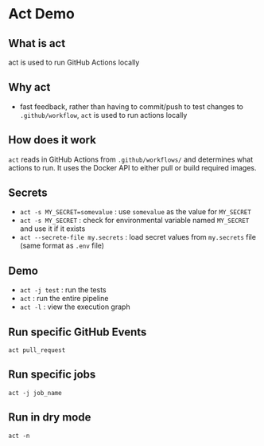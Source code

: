 # Act Demo

## What is act

act is used to run GitHub Actions locally

## Why act

* fast feedback, rather than having to commit/push to test changes to `.github/workflow`, `act` is used to run actions locally

## How does it work

`act` reads in GitHub Actions from `.github/workflows/` and determines what actions to run. It uses the Docker API to either pull or build required images.

## Secrets

* `act -s MY_SECRET=somevalue` : use `somevalue` as the value for `MY_SECRET`
* `act -s MY_SECRET` : check for environmental variable named `MY_SECRET` and use it if it exists
* `act --secrete-file my.secrets` : load secret values from `my.secrets` file (same format as `.env` file)

## Demo

* `act -j test` : run the tests
* `act` : run the entire pipeline
* `act -l` : view the execution graph

## Run specific GitHub Events

`act pull_request`

## Run specific jobs

`act -j job_name`

## Run in dry mode

`act -n`
